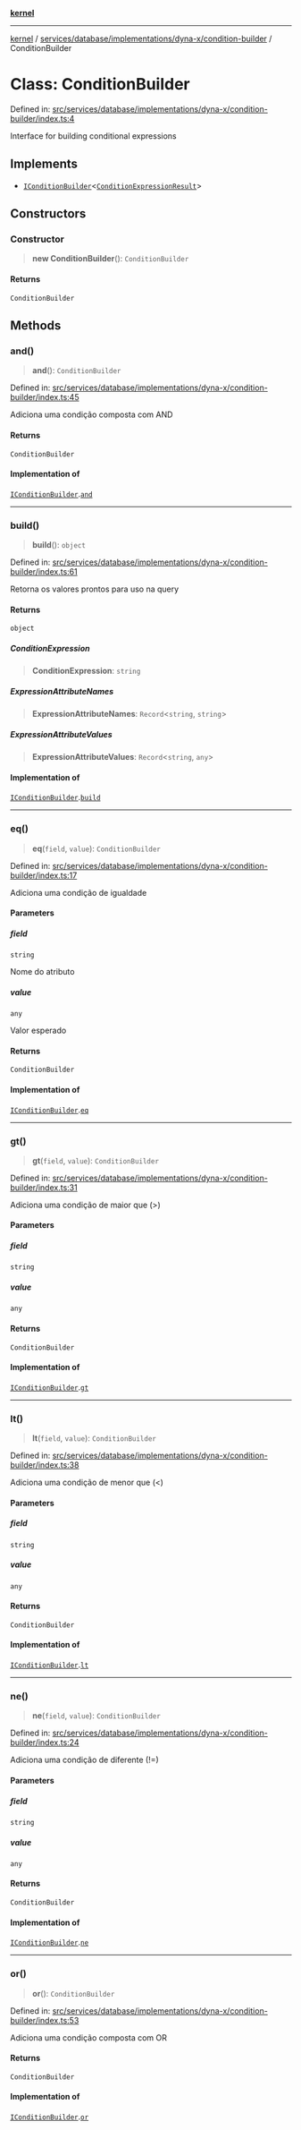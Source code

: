 [**kernel**](../../../../../../README.md)

***

[kernel](../../../../../../modules.md) / [services/database/implementations/dyna-x/condition-builder](../README.md) / ConditionBuilder

# Class: ConditionBuilder

Defined in: [src/services/database/implementations/dyna-x/condition-builder/index.ts:4](https://github.com/atolini/dyna-x/blob/9212a96a81963b1f87ab4e0a5690bd13f536ed17/src/services/database/implementations/dyna-x/condition-builder/index.ts#L4)

Interface for building conditional expressions

## Implements

- [`IConditionBuilder`](../../../../contracts/condition-builder/i-condition-builder/interfaces/IConditionBuilder.md)\<[`ConditionExpressionResult`](../condition-expression-result/type-aliases/ConditionExpressionResult.md)\>

## Constructors

### Constructor

> **new ConditionBuilder**(): `ConditionBuilder`

#### Returns

`ConditionBuilder`

## Methods

### and()

> **and**(): `ConditionBuilder`

Defined in: [src/services/database/implementations/dyna-x/condition-builder/index.ts:45](https://github.com/atolini/dyna-x/blob/9212a96a81963b1f87ab4e0a5690bd13f536ed17/src/services/database/implementations/dyna-x/condition-builder/index.ts#L45)

Adiciona uma condição composta com AND

#### Returns

`ConditionBuilder`

#### Implementation of

[`IConditionBuilder`](../../../../contracts/condition-builder/i-condition-builder/interfaces/IConditionBuilder.md).[`and`](../../../../contracts/condition-builder/i-condition-builder/interfaces/IConditionBuilder.md#and)

***

### build()

> **build**(): `object`

Defined in: [src/services/database/implementations/dyna-x/condition-builder/index.ts:61](https://github.com/atolini/dyna-x/blob/9212a96a81963b1f87ab4e0a5690bd13f536ed17/src/services/database/implementations/dyna-x/condition-builder/index.ts#L61)

Retorna os valores prontos para uso na query

#### Returns

`object`

##### ConditionExpression

> **ConditionExpression**: `string`

##### ExpressionAttributeNames

> **ExpressionAttributeNames**: `Record`\<`string`, `string`\>

##### ExpressionAttributeValues

> **ExpressionAttributeValues**: `Record`\<`string`, `any`\>

#### Implementation of

[`IConditionBuilder`](../../../../contracts/condition-builder/i-condition-builder/interfaces/IConditionBuilder.md).[`build`](../../../../contracts/condition-builder/i-condition-builder/interfaces/IConditionBuilder.md#build)

***

### eq()

> **eq**(`field`, `value`): `ConditionBuilder`

Defined in: [src/services/database/implementations/dyna-x/condition-builder/index.ts:17](https://github.com/atolini/dyna-x/blob/9212a96a81963b1f87ab4e0a5690bd13f536ed17/src/services/database/implementations/dyna-x/condition-builder/index.ts#L17)

Adiciona uma condição de igualdade

#### Parameters

##### field

`string`

Nome do atributo

##### value

`any`

Valor esperado

#### Returns

`ConditionBuilder`

#### Implementation of

[`IConditionBuilder`](../../../../contracts/condition-builder/i-condition-builder/interfaces/IConditionBuilder.md).[`eq`](../../../../contracts/condition-builder/i-condition-builder/interfaces/IConditionBuilder.md#eq)

***

### gt()

> **gt**(`field`, `value`): `ConditionBuilder`

Defined in: [src/services/database/implementations/dyna-x/condition-builder/index.ts:31](https://github.com/atolini/dyna-x/blob/9212a96a81963b1f87ab4e0a5690bd13f536ed17/src/services/database/implementations/dyna-x/condition-builder/index.ts#L31)

Adiciona uma condição de maior que (>)

#### Parameters

##### field

`string`

##### value

`any`

#### Returns

`ConditionBuilder`

#### Implementation of

[`IConditionBuilder`](../../../../contracts/condition-builder/i-condition-builder/interfaces/IConditionBuilder.md).[`gt`](../../../../contracts/condition-builder/i-condition-builder/interfaces/IConditionBuilder.md#gt)

***

### lt()

> **lt**(`field`, `value`): `ConditionBuilder`

Defined in: [src/services/database/implementations/dyna-x/condition-builder/index.ts:38](https://github.com/atolini/dyna-x/blob/9212a96a81963b1f87ab4e0a5690bd13f536ed17/src/services/database/implementations/dyna-x/condition-builder/index.ts#L38)

Adiciona uma condição de menor que (<)

#### Parameters

##### field

`string`

##### value

`any`

#### Returns

`ConditionBuilder`

#### Implementation of

[`IConditionBuilder`](../../../../contracts/condition-builder/i-condition-builder/interfaces/IConditionBuilder.md).[`lt`](../../../../contracts/condition-builder/i-condition-builder/interfaces/IConditionBuilder.md#lt)

***

### ne()

> **ne**(`field`, `value`): `ConditionBuilder`

Defined in: [src/services/database/implementations/dyna-x/condition-builder/index.ts:24](https://github.com/atolini/dyna-x/blob/9212a96a81963b1f87ab4e0a5690bd13f536ed17/src/services/database/implementations/dyna-x/condition-builder/index.ts#L24)

Adiciona uma condição de diferente (!=)

#### Parameters

##### field

`string`

##### value

`any`

#### Returns

`ConditionBuilder`

#### Implementation of

[`IConditionBuilder`](../../../../contracts/condition-builder/i-condition-builder/interfaces/IConditionBuilder.md).[`ne`](../../../../contracts/condition-builder/i-condition-builder/interfaces/IConditionBuilder.md#ne)

***

### or()

> **or**(): `ConditionBuilder`

Defined in: [src/services/database/implementations/dyna-x/condition-builder/index.ts:53](https://github.com/atolini/dyna-x/blob/9212a96a81963b1f87ab4e0a5690bd13f536ed17/src/services/database/implementations/dyna-x/condition-builder/index.ts#L53)

Adiciona uma condição composta com OR

#### Returns

`ConditionBuilder`

#### Implementation of

[`IConditionBuilder`](../../../../contracts/condition-builder/i-condition-builder/interfaces/IConditionBuilder.md).[`or`](../../../../contracts/condition-builder/i-condition-builder/interfaces/IConditionBuilder.md#or)
